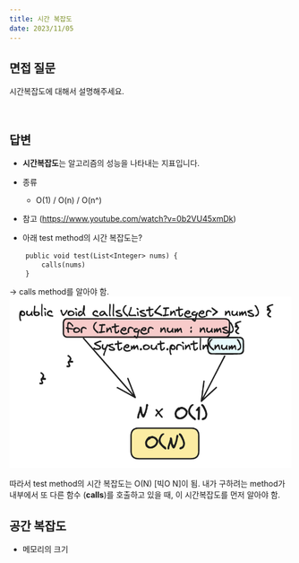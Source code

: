 ```yaml
---
title: 시간 복잡도
date: 2023/11/05
---
```


## 면접 질문

시간복잡도에 대해서 설명해주세요.

<br>

## 답변

- **시간복잡도**는 알고리즘의 성능을 나타내는 지표입니다.

- 종류
    -  O(1) / O(n) / O(n^)

- 참고
(https://www.youtube.com/watch?v=0b2VU45xmDk)

- 아래 test method의 시간 복잡도는?

~~~
    public void test(List<Integer> nums) {
        calls(nums)
    }
~~~
-> calls method를 알아야 함.
![](./test%20method%20시간복잡도.png)

따라서 test method의 시간 복잡도는 O(N) [빅O N]이 됨.
내가 구하려는 method가 내부에서 또 다른 함수 (**calls**)를 호출하고 있을 때, 이 시간복잡도를 먼저 알아야 함.

## 공간 복잡도

-   메모리의 크기
